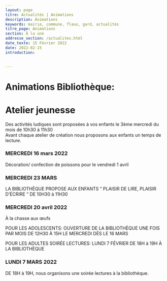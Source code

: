 ```yaml
---
layout: page
titre: Actualités | Animations
description: Animations
keywords: mairie, commune, flaux, gard, actualités
titre_page: Animations
section: À la une
addresse_section: /actualites.html
date_texte: 15 Février 2022
date: 2022-02-15
introduction: 

  
---
```

# Animations Bibliothèque:


# Atelier jeunesse <br>
Des activités ludiques sont proposées à vos enfants le 3ème mercredi du mois de 10h30 à 11h30<br>
Avant chaque atelier de création nous proposons aux enfants un temps de lecture.<br>

### MERCREDI 16 mars 2022<br>
Décoration/ confection de poissons pour le vendredi 1 avril<br>

### MERCREDI 23 MARS<br> 
LA BIBLIOTHÈQUE PROPOSE AUX ENFANTS “ PLAISIR DE LIRE, PLAISIR D’ÉCRIRE “ DE 10H30 à 11H30<br>


### MERCREDI 20 avril 2022<br>
À la chasse aux œufs<br>

POUR LES ADOLESCENTS: OUVERTURE DE LA BIBLIOTHÈQUE UNE FOIS PAR MOIS DE 12H30 À 15H LE MERCREDI DÈS LE 16 MARS<br>

POUR LES ADULTES SOIRÉE LECTURES: LUNDI 7 FÉVRIER DE 18H à 19H À LA BIBLIOTHÈQUE<br>

### LUNDI 7 MARS 2022<br>
DE 18H à 19H, nous organisons une soirée lectures à la bibliothèque.<br>


